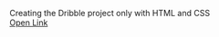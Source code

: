 Creating the Dribble project only with HTML and CSS<br>
<a href="https://baisampayan.github.io/Project-2-HTML-CSS/" target="_blank"> Open Link</a>